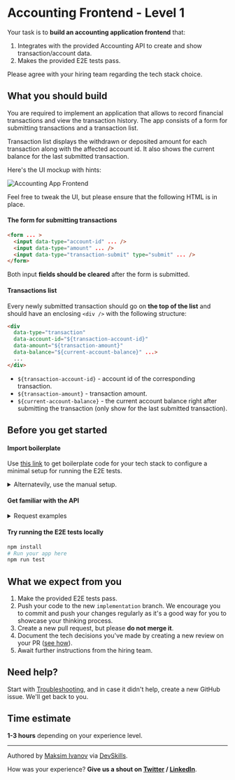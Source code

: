 # Accounting Frontend - Level 1

Your task is to **build an accounting application frontend** that:

1. Integrates with the provided Accounting API to create and show transaction/account data.
2. Makes the provided E2E tests pass.

Please agree with your hiring team regarding the tech stack choice.

## What you should build

You are required to implement an application that allows to record financial transactions and view the transaction history. The app consists of a form for submitting transactions and a transaction list.

Transaction list displays the withdrawn or deposited amount for each transaction along with the affected account id. It also shows the current balance for the last submitted transaction.

Here's the UI mockup with hints:

![Accounting App Frontend](https://user-images.githubusercontent.com/450319/139797772-4e4b2744-447c-411f-9b04-7028ba5e89a1.png)

Feel free to tweak the UI, but please ensure that the following HTML is in place.

#### The form for submitting transactions

```html
<form ... >
  <input data-type="account-id" ... />
  <input data-type="amount" ... />
  <input data-type="transaction-submit" type="submit" ... />
</form>
```

Both input **fields should be cleared** after the form is submitted.

#### Transactions list

Every newly submitted transaction should go on **the top of the list** and should have an enclosing `<div />` with the following structure:

```html
<div 
  data-type="transaction"
  data-account-id="${transaction-account-id}"
  data-amount="${transaction-amount}"
  data-balance="${current-account-balance}" ...>
  ...
</div>
```

- `${transaction-account-id}` - account id of the corresponding transaction.
- `${transaction-amount}` - transaction amount.
- `${current-account-balance}` - the current account balance right after submitting the transaction (only show for the last submitted transaction).

## Before you get started

#### Import boilerplate

Use [this link](https://docs.devskills.co/collections/85-the-interview-process/articles/342-importing-challenge-boilerplate) to get boilerplate code for your tech stack to configure a minimal setup for running the E2E tests.

<details>
<summary>Alternatevily, use the manual setup.</summary>

1. Update the `baseUrl` (where your app will run) in [cypress.json](cypress.json).
2. Update the [`build`](package.json#L5) and [`start`](package.json#L6) scripts in [package.json](package.json) to respectively build and start your app.

</details>

#### Get familiar with the API

<details>
<summary>Request examples</summary>

##### Get historical transactions

```
GET https://infra.devskills.app/api/accounting/transactions
```

##### Create a new transaction

```
POST https://infra.devskills.app/api/accounting/transaction
Content-Type: application/json

{
  "account_id": "0afd02d3-6c59-46e7-b7bc-893c5e0b7ac2",
  "amount": 7
}
```

##### Get a transaction by id

```
GET https://infra.devskills.app/api/accounting/transactions/7c94635a-40a3-4c87-888a-42c3ce5b9750
```

##### Get an account by id

```
GET https://infra.devskills.app/api/accounting/accounts/0afd02d3-6c59-46e7-b7bc-893c5e0b7ac2
```

</details>

#### Try running the E2E tests locally

```bash
npm install
# Run your app here
npm run test
```

## What we expect from you

1. Make the provided E2E tests pass.
2. Push your code to the new `implementation` branch. We encourage you to commit and push your changes regularly as it's a good way for you to showcase your thinking process.
3. Create a new pull request, but please **do not merge it**.
4. Document the tech decisions you've made by creating a new review on your PR ([see how](https://www.loom.com/share/94ae305e7fbf45d592099ac9f40d4274)).
5. Await further instructions from the hiring team.

## Need help?

Start with [Troubleshooting](https://www.notion.so/Troubleshooting-d18bdb5d2ac341bb82b21f0ba8fb9546), and in case it didn't help, create a new GitHub issue. We'll get back to you.

## Time estimate

**1-3 hours** depending on your experience level.

---

Authored by [Maksim Ivanov](https://devskills.co/authors/maksim-ivanov) via [DevSkills](https://devskills.co).

How was your experience? **Give us a shout on [Twitter](https://twitter.com/DevSkillsHQ) / [LinkedIn](https://www.linkedin.com/company/devskills)**.
